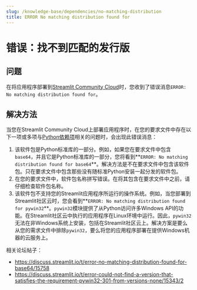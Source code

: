 ```yaml
---
slug: /knowledge-base/dependencies/no-matching-distribution
title: ERROR No matching distribution found for
---
```


# 错误：找不到匹配的发行版

## 问题

在将应用程序部署到[Streamlit Community Cloud](https://streamlit.io/cloud)时，您收到了错误消息`ERROR: No matching distribution found for`。

## 解决方法

当您在Streamlit Community Cloud上部署应用程序时，在您的要求文件中存在以下一项或多项与[Python依赖项](/streamlit-community-cloud/get-started/deploy-an-app/app-dependencies#add-python-dependencies)相关的问题时，会出现此错误消息：

1. 该软件包是Python标准库的一部分。例如，如果您在要求文件中包含`base64`，并且它是Python标准库的一部分，您将看到**`ERROR: No matching distribution found for base64`**。解决方法是不在要求文件中包含该软件包。只在要求文件中包含那些没有随标准Python安装一起分发的软件包。
2. 在您的要求文件中，软件包名称拼写错误。在将其包含在要求文件中之前，请仔细检查软件包名称。
3. 该软件包不支持您的Streamlit应用程序所运行的操作系统。例如，当您部署到Streamlit社区云时，您会看到**`ERROR: No matching distribution found for pywin32`**。`pywin32`模块提供了从Python访问许多Windows API的功能。在Streamlit社区云中执行的应用程序在Linux环境中运行。因此，`pywin32`无法在非Windows系统上安装，包括在Streamlit社区云上。解决方案是要么从您的需求文件中排除`pywin32`，要么将您的应用程序部署在提供Windows机器的云服务上。

相关论坛帖子：

- https://discuss.streamlit.io/t/error-no-matching-distribution-found-for-base64/15758
- https://discuss.streamlit.io/t/error-could-not-find-a-version-that-satisfies-the-requirement-pywin32-301-from-versions-none/15343/2